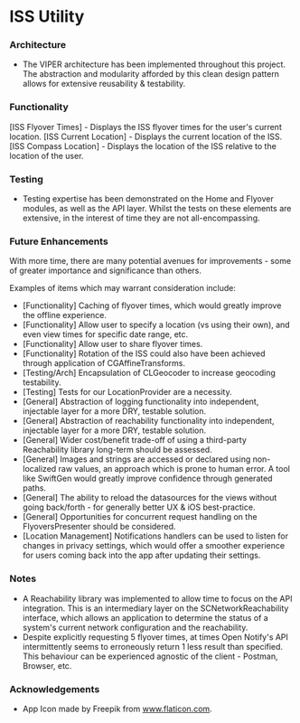 # ISS Utility

### Architecture

- The VIPER architecture has been implemented throughout this project. The abstraction and modularity afforded by this clean design pattern allows for extensive reusability & testability.

### Functionality

[ISS Flyover Times] - Displays the ISS flyover times for the user's current location.
[ISS Current Location] - Displays the current location of the ISS.
[ISS Compass Location] - Displays the location of the ISS relative to the location of the user.

### Testing

- Testing expertise has been demonstrated on the Home and Flyover modules, as well as the API layer. Whilst the tests on these elements are extensive, in the interest of time they are not all-encompassing.

### Future Enhancements

With more time, there are many potential avenues for improvements - some of greater importance and significance than others.

Examples of items which may warrant consideration include:

- [Functionality] Caching of flyover times, which would greatly improve the offline experience.
- [Functionality] Allow user to specify a location (vs using their own), and even view times for specific date range, etc.
- [Functionality] Allow user to share flyover times.
- [Functionality] Rotation of the ISS could also have been achieved through application of CGAffineTransforms.
- [Testing/Arch] Encapsulation of CLGeocoder to increase geocoding testability.
- [Testing] Tests for our LocationProvider are a necessity.
- [General] Abstraction of logging functionality into independent, injectable layer for a more DRY, testable solution.
- [General] Abstraction of reachability functionality into independent, injectable layer for a more DRY, testable solution.
- [General] Wider cost/benefit trade-off of using a third-party Reachability library long-term should be assessed.
- [General] Images and strings are accessed or declared using non-localized raw values, an approach which is prone to human error. A tool like SwiftGen would greatly improve confidence through generated paths.
- [General] The ability to reload the datasources for the views without going back/forth - for generally better UX & iOS best-practice.
- [General] Opportunities for concurrent request handling on the FlyoversPresenter should be considered.
- [Location Management] Notifications handlers can be used to listen for changes in privacy settings, which would offer a smoother experience for users coming back into the app after updating their settings.

### Notes

- A Reachability library was implemented to allow time to focus on the API integration. This is an intermediary layer on the SCNetworkReachability interface, which allows an application to determine the status of a system's current network configuration and the reachability.
- Despite explicitly requesting 5 flyover times, at times Open Notify's API intermittently seems to erroneously return 1 less result than specified. This behaviour can be experienced agnostic of the client - Postman, Browser, etc.

### Acknowledgements

- App Icon made by Freepik from www.flaticon.com.
